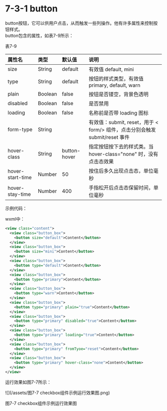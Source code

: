 # 7-3-1 button

button按钮，它可以供用户点击，从而触发一些列操作。他有许多属性来控制按钮样式。  
button包含的属性，如表7-9所示：

表7-9

| 属性名 | 类型 | 默认值 | 说明 |
| :--- | :--- | :--- | :--- |
| size | String | default | 有效值 default, mini |
| type | String | default | 按钮的样式类型，有效值 primary, default, warn |
| plain | Boolean | false | 按钮是否镂空，背景色透明 |
| disabled | Boolean | false | 是否禁用 |
| loading | Boolean | false | 名称前是否带 loading 图标 |
| form-type | String |  | 有效值：submit, reset，用于 &lt; form/&gt; 组件，点击分别会触发 submit/reset 事件 |
| hover-class | String | button-hover | 指定按钮按下去的样式类。当 hover-class="none" 时，没有点击态效果 |
| hover-start-time | Number | 50 | 按住后多久出现点击态，单位毫秒 |
| hover-stay-time | Number | 400 | 手指松开后点击态保留时间，单位毫秒 |

示例代码：

wxml中：

```xml
<view class="content">
  <view class="button_box">
    <button size="default">Content</button>
  </view>
  <view class="button_box">
    <button size="mini">Content</button>
  </view>
  <view class="button_box">
    <button type="default">Content</button>
  </view>
  <view class="button_box">
    <button type="primary">Content</button>
  </view>
  <view class="button_box">
    <button type="warn">Content</button>
  </view>
  <view class="button_box">
    <button type="primary" plain="true">Content</button>
  </view>
  <view class="button_box">
    <button type="primary" disabled="true">Content</button>
  </view>
  <view class="button_box">
    <button type="primary" loading="true">Content</button>
  </view>
  <view class="button_box">
    <button type="primary" fromTyoe="reset">Content</button>
  </view>
  <view class="button_box">
    <button type="primary" hover-class="none">Content</button>
  </view>
</view>
```

运行效果如图7-7所示：

![](/assets/图7-7 checkbox组件示例运行效果图.png)

图7-7 checkbox组件示例运行效果图




